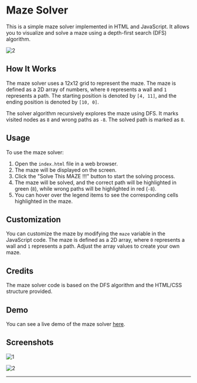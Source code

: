 # Maze Solver

This is a simple maze solver implemented in HTML and JavaScript. It allows you to visualize and solve a maze using a depth-first search (DFS) algorithm.

![2](https://github.com/Mehran-KC/Maze-Solver/assets/97556370/74fdfa61-59e7-45ee-ad13-ff0414ad1420)

## How It Works

The maze solver uses a 12x12 grid to represent the maze. The maze is defined as a 2D array of numbers, where `0` represents a wall and `1` represents a path. The starting position is denoted by `[4, 11]`, and the ending position is denoted by `[10, 0]`.

The solver algorithm recursively explores the maze using DFS. It marks visited nodes as `8` and wrong paths as `-8`. The solved path is marked as `8`.

## Usage

To use the maze solver:

1. Open the `index.html` file in a web browser.
2. The maze will be displayed on the screen.
3. Click the "Solve This MAZE !!!" button to start the solving process.
4. The maze will be solved, and the correct path will be highlighted in green (`8`), while wrong paths will be highlighted in red (`-8`).
5. You can hover over the legend items to see the corresponding cells highlighted in the maze.

## Customization

You can customize the maze by modifying the `maze` variable in the JavaScript code. The maze is defined as a 2D array, where `0` represents a wall and `1` represents a path. Adjust the array values to create your own maze.

## Credits

The maze solver code is based on the DFS algorithm and the HTML/CSS structure provided.

## Demo

You can see a live demo of the maze solver [here]([https://your-demo-link.com](https://codepen.io/MehranKC/pen/eYQObyB)).

## Screenshots

![1](https://github.com/Mehran-KC/Maze-Solver/assets/97556370/8aaad2c6-8fd6-4684-970f-ffab83391461)

![2](https://github.com/Mehran-KC/Maze-Solver/assets/97556370/cc6179cf-3673-45c5-ba11-40337f84c9fa)

---
